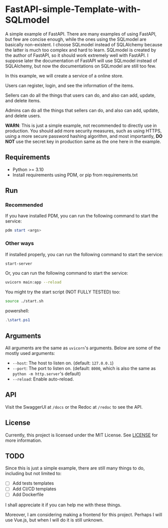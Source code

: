 # FastAPI-simple-Template-with-SQLmodel

A simple example of FastAPI. There are many examples of using FastAPI, but few are concise enough, while the ones using the SQLmodel are basically non-existent. I choose SQLmodel instead of SQLAlchemy because the latter is much too complex and hard to learn. SQLmodel is created by the author of FastAPI, so it should work extremely well with FastAPI. I suppose later the documentation of FastAPI will use SQLmodel instead of SQLAlchemy, but now the documentations on SQLmodel are still too few.

In this example, we will create a service of a online store.

Users can register, login, and see the information of the items.

Sellers can do all the things that users can do, and also can add, update, and delete items.

Admins can do all the things that sellers can do, and also can add, update, and delete users.

**WARN**: This is just a simple example, not recommended to directly use in production. You should add more security measures, such as using HTTPS, using a more secure password hashing algorithm, and most importantly, **DO NOT** use the secret key in production same as the one here in the example.

## Requirements

- Python >= 3.10
- Install requirements using PDM, or pip from requirements.txt

## Run

### Recommended

If you have installed PDM, you can run the following command to start the service:

```powershell
pdm start <args>
```

### Other ways

If installed properly, you can run the following command to start the service:

```bash
start-server
```

Or, you can run the following command to start the service:

```bash
uvicorn main:app --reload
```

You might try the start script (NOT FULLY TESTED) too:

```bash
source ./start.sh
```

powershell:

```powershell
.\start.ps1
```

## Arguments

All arguments are the same as `uvicorn`'s arguments. Below are some of the mostly used arguments:

- `--host`: The host to listen on. (default: `127.0.0.1`)
- `--port`: The port to listen on. (default: `8000`, which is also the same as `python -m http.server`'s default)
- `--reload`: Enable auto-reload.

## API

Visit the SwaggerUI at `/docs` or the Redoc at `/redoc` to see the API.

## License

Currently, this project is licensed under the MIT License. See [LICENSE](./LICENSE) for more information.

## TODO

Since this is just a simple example, there are still many things to do, including but not limited to:

- [ ] Add tests templates
- [ ] Add CI/CD templates
- [ ] Add Dockerfile

I shall appreciate it if you can help me with these things.

Moreover, I am considering making a frontend for this project. Perhaps I will use Vue.js, but when I will do it is still unknown.
